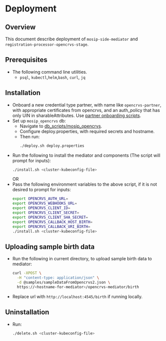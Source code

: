 # Deployment

## Overview
This document describe deployment of `mosip-side-mediator` and `registration-processor-opencrvs-stage`.

## Prerequisites
- The following command line utilities.
  - `psql`, `kubectl`,`helm`,`bash`, `curl`, `jq`

## Installation
- Onboard a new credential type partner, with name like `opencrvs-partner`, with appropriate certificates from opencrvs, and an auth_policy that has only UIN in sharableAttributes. Use [partner onboarding scripts](https://github.com/mosip/mosip-infra/tree/develop/deployment/v3/utils/onboard/partner/).
- Set up `mosip_opencrvs` db:
  - Navigate to [db_scripts/mosip_opencrvs](../db_scripts/mosip_opencrvs).
  - Configure deploy.properties, with required secrets and hostname.
  - Then run:
    ```sh
    ./deploy.sh deploy.properties
    ```
- Run the following to install the mediator and components (The script will prompt for inputs):
    ```sh
    ./install.sh <cluster-kubeconfig-file>
    ```
  OR
- Pass the following environment variables to the above script, if it is not desired to prompt for inputs:
    ```sh
    export OPENCRVS_AUTH_URL=
    export OPENCRVS_WEBHOOKS_URL=
    export OPENCRVS_CLIENT_ID=
    export OPENCRVS_CLIENT_SECRET=
    export OPENCRVS_CLIENT_SHA_SECRET=
    export OPENCRVS_CALLBACK_HOST_BIRTH=
    export OPENCRVS_CALLBACK_URI_BIRTH=
    ./install.sh <cluster-kubeconfig-file>
    ```

## Uploading sample birth data
- Run the following in current directory, to upload sample birth data to mediator:
  ```sh
  curl -XPOST \
    -H "content-type: application/json" \
    -d @samples/sampleDataFromOpencrvs2.json \
    https://<hostname-for-mediator>/opencrvs-mediator/birth
  ```
- Replace url with `http://localhost:4545/birth` if running locally.


## Uninstallation
- Run:
    ```sh
    ./delete.sh <cluster-kubeconfig-file>
    ```
